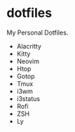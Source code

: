 # dotfiles
My Personal Dotfiles.
- Alacritty
- Kitty
- Neovim
- Htop
- Gotop
- Tmux
- i3wm
- i3status
- Rofi
- ZSH
- Ly
